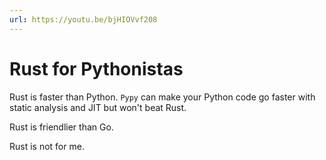 ```yaml
---
url: https://youtu.be/bjHIOVvf208
---
```


# Rust for Pythonistas

Rust is faster than Python. `Pypy` can make your Python code go faster with static analysis and JIT but won't beat Rust.

Rust is friendlier than Go.

Rust is not for me.